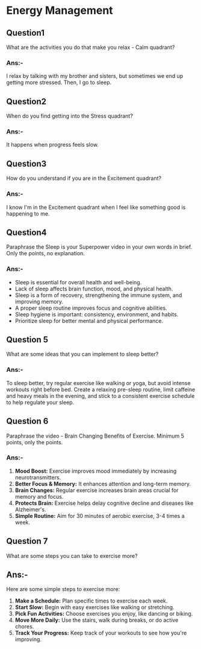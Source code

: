 # Energy Management
## Question1
What are the activities you do that make you relax - Calm quadrant?

### Ans:-

I relax by talking with my brother and sisters, but sometimes we end up getting more stressed. Then, I go to sleep.


## Question2
When do you find getting into the Stress quadrant?
###  Ans:-
It happens when progress feels slow.

## Question3
How do you understand if you are in the Excitement quadrant?
###  Ans:-
I know I'm in the Excitement quadrant when I feel like something good is happening to me.

## Question4
Paraphrase the Sleep is your Superpower video in your own words in brief. Only the points, no explanation.
###  Ans:-
- Sleep is essential for overall health and well-being.
- Lack of sleep affects brain function, mood, and physical health.
- Sleep is a form of recovery, strengthening the immune system, and improving memory.
- A proper sleep routine improves focus and cognitive abilities.
- Sleep hygiene is important: consistency, environment, and habits.
- Prioritize sleep for better mental and physical performance.

## Question 5
What are some ideas that you can implement to sleep better?
###  Ans:-
To sleep better, try regular exercise like walking or yoga, but avoid intense workouts right before bed. Create a relaxing pre-sleep routine, limit caffeine and heavy meals in the evening, and stick to a consistent exercise schedule to help regulate your sleep.

## Question 6
Paraphrase the video - Brain Changing Benefits of Exercise. Minimum 5 points, only the points.


###  Ans:-
1. **Mood Boost:** Exercise improves mood immediately by increasing neurotransmitters.
2. **Better Focus & Memory:** It enhances attention and long-term memory.
3. **Brain Changes:** Regular exercise increases brain areas crucial for memory and focus.
4. **Protects Brain:** Exercise helps delay cognitive decline and diseases like Alzheimer's.
5. **Simple Routine:** Aim for 30 minutes of aerobic exercise, 3-4 times a week.

## Question 7
What are some steps you can take to exercise more?
## Ans:-
Here are some simple steps to exercise more:

1. **Make a Schedule:** Plan specific times to exercise each week.
2. **Start Slow:** Begin with easy exercises like walking or stretching.
3. **Pick Fun Activities:** Choose exercises you enjoy, like dancing or biking.
4. **Move More Daily:** Use the stairs, walk during breaks, or do active chores.
5. **Track Your Progress:** Keep track of your workouts to see how you're improving.
